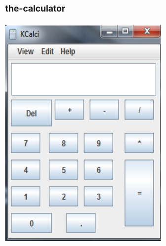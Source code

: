 # the-calculator

<br>
<img height="700" src="https://github.com/kru123/the-calculator/blob/master/calci1.PNG"/>
<br>
